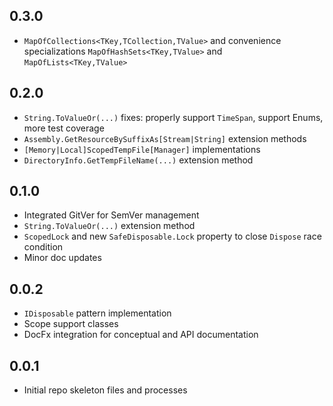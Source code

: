 ## 0.3.0
* `MapOfCollections<TKey,TCollection,TValue>` and convenience specializations `MapOfHashSets<TKey,TValue>` and `MapOfLists<TKey,TValue>`

## 0.2.0
* `String.ToValueOr(...)` fixes: properly support `TimeSpan`, support Enums, more test coverage
* `Assembly.GetResourceBySuffixAs[Stream|String]` extension methods
* `[Memory|Local]ScopedTempFile[Manager]` implementations
* `DirectoryInfo.GetTempFileName(...)` extension method

## 0.1.0
* Integrated GitVer for SemVer management
* `String.ToValueOr(...)` extension method
* `ScopedLock` and new `SafeDisposable.Lock` property to close `Dispose` race condition
* Minor doc updates

## 0.0.2
* `IDisposable` pattern implementation
* Scope support classes
* DocFx integration for conceptual and API documentation

## 0.0.1
* Initial repo skeleton files and processes
